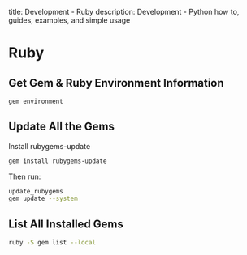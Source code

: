 title: Development - Ruby
description: Development - Python how to, guides, examples, and simple usage

# Ruby

## Get Gem & Ruby Environment Information

```bash
gem environment
```

## Update All the Gems

Install rubygems-update

```bash
gem install rubygems-update
```

Then run:

```bash
update_rubygems
gem update --system
```

## List All Installed Gems

```bash
ruby -S gem list --local
```
